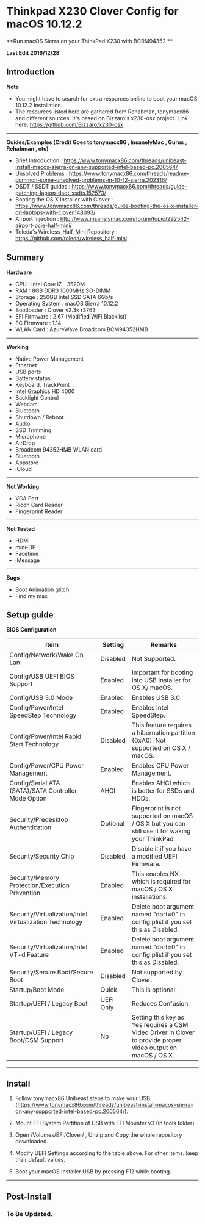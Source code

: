 # Thinkpad X230 Clover Config for macOS 10.12.2


**Run macOS Sierra on your ThinkPad X230 with BCRM94352 **

**Last Edit 2016/12/28**

## Introduction

**Note**

 - You might have to search for extra resources online to boot your macOS 10.12.2 Installation.
 -  The resources listed here are gathered from Rehabman, tonymacx86 and different sources. It's based on Bizzaro's x230-osx project. Link here: https://github.com/Bizzaro/x230-osx

------

**Guides/Examples (Credit Goes to tonymacx86 , InsanelyMac , Gurus , Rehabman , etc)**

 - Brief Introduction : https://www.tonymacx86.com/threads/unibeast-install-macos-sierra-on-any-supported-intel-based-pc.200564/
 -  Unsolved Problems : https://www.tonymacx86.com/threads/readme-common-some-unsolved-problems-in-10-12-sierra.202316/
 - DSDT / SSDT guides : https://www.tonymacx86.com/threads/guide-patching-laptop-dsdt-ssdts.152573/
 - Booting the OS X Installer with Clover : https://www.tonymacx86.com/threads/guide-booting-the-os-x-installer-on-laptops-with-clover.148093/
 - Airport Injection : http://www.insanelymac.com/forum/topic/292542-airport-pcie-half-mini/
 - Toleda's Wireless_Half_Mini Repository : https://github.com/toleda/wireless_half-mini
 

## Summary

**Hardware**

 - CPU : Intel Core i7 - 3520M
 - RAM : 8GB DDR3 1600MHz SO-DIMM
 - Storage : 250GB Intel SSD SATA 6Gb/s
 - Operating System : macOS Sierra 10.12.2
 - Bootloader : Clover v2.3k r3763 
 - EFI Firmware : 2.67 (Modified WiFi Blacklist)
 - EC Firmware : 1.14
 - WLAN Card : AzureWave Broadcom BCM94352HMB 

-----

**Working**

 - Native Power Management 
 - Ethernet 
 - USB ports 
 - Battery status
 - Keyboard, TrackPoint
 - Intel Graphics HD 4000 
 - Backlight Control
 - Webcam
 - Bluetooth
 - Shutdown / Reboot
 - Audio
 - SSD Trimming
 - Microphone
 - AirDrop 
 - Broadcom 94352HMB WLAN card
 - Bluetooth
 - Appstore
 - iCloud
 
-----

**Not Working**

 - VGA Port
 - Ricoh Card Reader
 - Fingerprint Reader
 
-----

**Not Tested**
 - HDMI 
 - mini-DP
 - Facetime
 - iMessage

-----

**Bugs**
 - Boot Animation glitch 
 - Find my mac


## Setup guide

**BIOS Configuration**

| Item                                                    	| Setting   	| Remarks                                                                                                       	|
|---------------------------------------------------------	|-----------	|---------------------------------------------------------------------------------------------------------------	|
| Config/Network/Wake On Lan                              	| Disabled  	| Not Supported.                                                                                                	|
| Config/USB UEFI BIOS Support                            	| Enabled   	| Important for booting into USB Installer for OS X/ macOS.                                                     	|
| Config/USB 3.0 Mode                                     	| Enabled   	| Enables USB 3.0                                                                                               	|
| Config/Power/Intel SpeedStep Technology                 	| Enabled   	| Enables Intel SpeedStep.                                                                                      	|
| Config/Power/Intel Rapid Start Technology               	| Disabled  	| This feature requires a hibernation partition (0xA0). Not supported on OS X / macOS.                          	|
| Config/Power/CPU Power Management                       	| Enabled   	| Enables CPU Power Management.                                                                                 	|
| Config/Serial ATA (SATA)/SATA Controller Mode Option    	| AHCI      	| Enables AHCI which is better for SSDs and HDDs.                                                               	|
| Security/Predesktop Authentication                      	| Optional  	| Fingerprint is not supported on macOS / OS X but you can still use it for waking your ThinkPad.               	|
| Security/Security Chip                                  	| Disabled  	| Disable it if you have a modified UEFI Firmware.                                                              	|
| Security/Memory Protection/Execution Prevention         	| Enabled   	| This enables NX which is required for macOS / OS X installations.                                             	|
| Security/Virtualization/Intel Virtualization Technology 	| Enabled   	| Delete boot argument named "dart=0" in config.plist if you set this as Disabled.                              	|
| Security/Virtualization/Intel VT-d Feature              	| Enabled   	| Delete boot argument named "dart=0" in config.plist if you set this as Disabled.                              	|
| Security/Secure Boot/Secure Boot                        	| Disabled  	| Not supported by Clover.                                                                                      	|
| Startup/Boot Mode                                       	| Quick     	| This is optional.                                                                                             	|
| Startup/UEFI / Legacy Boot                              	| UEFI Only 	| Reduces Confusion.                                                                                            	|
| Startup/UEFI / Legacy Boot/CSM Support                  	| No        	| Setting this key as Yes requires a CSM Video Driver in Clover to provide proper video output on macOS / OS X. 	|

---------

## Install

1. Follow tonymacx86 Unibeast steps to make your USB. (https://www.tonymacx86.com/threads/unibeast-install-macos-sierra-on-any-supported-intel-based-pc.200564/).

2.  Mount EFI System Partition of USB with EFI Mounter v3 (In tools folder).

3.  Open /Volumes/EFI/Clover/ , Unzip and Copy the whole repository downloaded.

4.  Modify UEFI Settings according to the table above. For other items. keep their default values.

5.  Boot your macOS Installer USB by pressing F12 while booting.

--------

## Post-Install



### To Be Updated. ###
